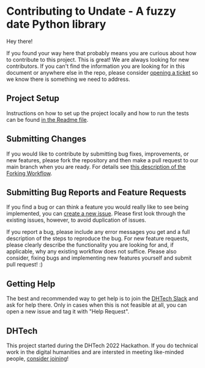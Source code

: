 # Contributing to Undate - A fuzzy date Python library


Hey there!

If you found your way here that probably means you are curious about how to contribute to this project. This is great! We are always looking for new contributors. If you can't find the information you are looking for in this document or anywhere else in the repo, please consider [opening a ticket](https://github.com/dh-tech/hackathon-2022/issues) so we know there is something we need to address.

## Project Setup
Instructions on how to set up the project locally and how to run the tests can be found [in the Readme file](README.md).

## Submitting Changes
If you would like to contribute by submitting bug fixes, improvements, or new features, please fork the repository and then make a pull request to our main branch when you are ready. For details see [this description of the Forking Workflow](https://www.atlassian.com/git/tutorials/comparing-workflows/forking-workflow).

## Submitting Bug Reports and Feature Requests
If you find a bug or can think a feature you would really like to see being implemented, you can [create a new issue](https://github.com/dh-tech/hackathon-2022/issues). Please first look through the existing issues, however, to avoid duplication of issues.

If you report a bug, please include any error messages you get and a full description of the steps to reproduce the bug. For new feature requests, please clearly describe the functionality you are looking for and, if applicable, why any existing workflow does not suffice. Please also consider, fixing bugs and implementing new features yourself and submit pull request! :) 

## Getting Help
The best and recommended way to get help is to join the [DHTech Slack](https://dh-tech.github.io/join/) and ask for help there. Only in cases when this is not feasible at all, you can open a new issue and tag it with "Help Request".  

## DHTech
This project started during the DHTech 2022 Hackathon. If you do technical work in the digital humanities and are intersted in meeting like-minded people, [consider joining](https://dh-tech.github.io/join/)!
